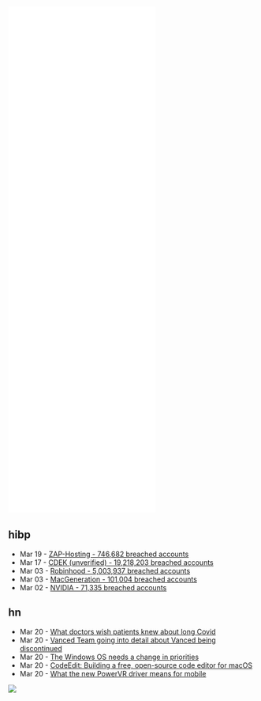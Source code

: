 ![Metrics](https://raw.githubusercontent.com/phixion/phixion/master/metrics.svg)

## hibp

<!--
for https://github.com/phixion/phixion/blob/main/.github/workflows/feeds.yml
-->
<!--START_SECTION:haveibeenpwnd-->
- Mar 19 - [ZAP-Hosting - 746,682 breached accounts](https://haveibeenpwned.com/PwnedWebsites#ZAPHosting)
- Mar 17 - [CDEK (unverified) - 19,218,203 breached accounts](https://haveibeenpwned.com/PwnedWebsites#CDEK)
- Mar 03 - [Robinhood - 5,003,937 breached accounts](https://haveibeenpwned.com/PwnedWebsites#Robinhood)
- Mar 03 - [MacGeneration - 101,004 breached accounts](https://haveibeenpwned.com/PwnedWebsites#MacGeneration)
- Mar 02 - [NVIDIA - 71,335 breached accounts](https://haveibeenpwned.com/PwnedWebsites#NVIDIA)
<!--END_SECTION:haveibeenpwnd-->

## hn

<!--
for https://github.com/phixion/phixion/blob/main/.github/workflows/feeds.yml
-->
<!--START_SECTION:hn-->
- Mar 20 - [What doctors wish patients knew about long Covid](https://www.ama-assn.org/delivering-care/public-health/what-doctors-wish-patients-knew-about-long-covid)
- Mar 20 - [Vanced Team going into detail about Vanced being discontinued](https://telegra.ph/Vanced-Discontinuation-03-19)
- Mar 20 - [The Windows OS needs a change in priorities](https://den.dev/blog/windows-priority-shuffle/)
- Mar 20 - [CodeEdit: Building a free, open-source code editor for macOS](https://github.com/CodeEditApp/CodeEdit)
- Mar 20 - [What the new PowerVR driver means for mobile](https://tuxphones.com/what-does-the-new-powervr-driver-mean-for-mobile/)
<!--END_SECTION:hn-->

<!--
for https://yhype.me
-->
![](https://hit.yhype.me/github/profile?user_id=13013670)
